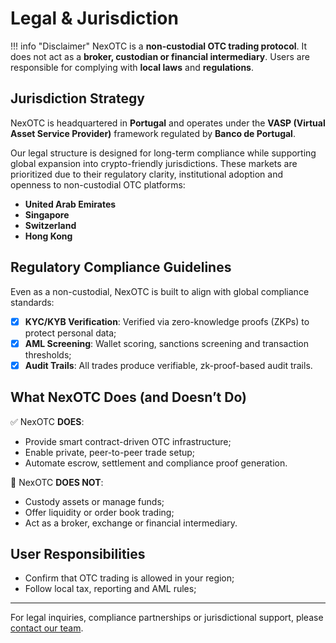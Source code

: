 # Legal & Jurisdiction

!!! info "Disclaimer"
    NexOTC is a **non-custodial OTC trading protocol**. It does not act as a **broker, custodian or financial intermediary**. Users are responsible for complying with **local laws** and **regulations**.

## Jurisdiction Strategy

NexOTC is headquartered in **Portugal** and operates under the **VASP (Virtual Asset Service Provider)** framework regulated by **Banco de Portugal**.

Our legal structure is designed for long-term compliance while supporting global expansion into crypto-friendly jurisdictions. These markets are prioritized due to their regulatory clarity, institutional adoption and openness to non-custodial OTC platforms:

- **United Arab Emirates**
- **Singapore**
- **Switzerland**
- **Hong Kong**

## Regulatory Compliance Guidelines

Even as a non-custodial, NexOTC is built to align with global compliance standards:

- [x] **KYC/KYB Verification**: Verified via zero-knowledge proofs (ZKPs) to protect personal data;
- [x] **AML Screening**: Wallet scoring, sanctions screening and transaction thresholds;
- [x] **Audit Trails**: All trades produce verifiable, zk-proof-based audit trails.

## What NexOTC Does (and Doesn’t Do)

✅ NexOTC **DOES**:

- Provide smart contract-driven OTC infrastructure;
- Enable private, peer-to-peer trade setup;
- Automate escrow, settlement and compliance proof generation.

🚫 NexOTC **DOES NOT**:

- Custody assets or manage funds;
- Offer liquidity or order book trading;
- Act as a broker, exchange or financial intermediary.

## User Responsibilities

- Confirm that OTC trading is allowed in your region;
- Follow local tax, reporting and AML rules;

---
For legal inquiries, compliance partnerships or jurisdictional support, please [contact our team](mailto:legal@nexotc.io).
